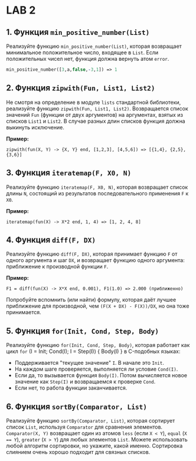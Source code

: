 # LAB 2

## 1. Функция `min_positive_number(List)`

Реализуйте функцию `min_positive_number(List)`, которая возвращает минимальное положительное число, входящее в `List`. Если положительных чисел нет, функция должна вернуть атом `error`.


```prolog
min_positive_number([3,a,false,-3,1]) => 1
```

## 2. Функция `zipwith(Fun, List1, List2)`

Не смотря на определение в модуле `lists` стандартной библиотеки, реализуйте функцию `zipwith(Fun, List1, List2)`. Возвращается список значений `Fun` (функции от двух аргументов) на аргументах, взятых из списков `List1` и `List2`. В случае разных длин списков функция должна выкинуть исключение.

**Пример:**
```
zipwith(fun(X, Y) -> {X, Y} end, [1,2,3], [4,5,6]) => [{1,4}, {2,5}, {3,6}]
```

## 3. Функция `iteratemap(F, X0, N)`

Реализуйте функцию `iteratemap(F, X0, N)`, которая возвращает список длины `N`, состоящий из результатов последовательного применения `F` к `X0`.

**Пример:**
```
iteratemap(fun(X) -> X*2 end, 1, 4) => [1, 2, 4, 8]
```

## 4. Функция `diff(F, DX)`

Реализуйте функцию `diff(F, DX)`, которая принимает функцию `F` от одного аргумента и шаг `DX`, и возвращает функцию одного аргумента: приближение к производной функции `F`. 

**Пример:**
```
F1 = diff(fun(X) -> X*X end, 0.001), F1(1.0) => 2.000 (приближенно)
```

Попробуйте вспомнить (или найти) формулу, которая даёт лучшее приближение для производной, чем `(F(X + DX) - F(X))/DX`, но она тоже принимается.

## 5. Функция `for(Init, Cond, Step, Body)`

Реализуйте функцию `for(Init, Cond, Step, Body)`, которая работает как цикл `for` (I = Init; Cond(I); I = Step(I)) { Body(I) } в C-подобных языках:

- Поддерживается "текущее значение" `I`. В начале это `Init`.
- На каждом шаге проверяется, выполняется ли условие `Cond(I)`.
- Если да, то вызывается функция `Body(I)`. Потом вычисляется новое значение как `Step(I)` и возвращаемся к проверке `Cond`.
- Если нет, то работа функции заканчивается.

## 6. Функция `sortBy(Comparator, List)`

Реализуйте функцию `sortBy(Comparator, List)`, которая сортирует список `List`, используя `Comparator` для сравнения элементов. `Comparator(X, Y)` возвращает один из атомов `less` (если `X < Y`), `equal` (`X == Y`), `greater` (`X > Y`) для любых элементов `List`. Можете использовать любой алгоритм сортировки, но укажите, какой именно. Сортировка слиянием очень хорошо подходит для связных списков.
